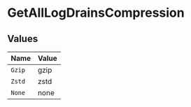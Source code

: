 # GetAllLogDrainsCompression


## Values

| Name   | Value  |
| ------ | ------ |
| `Gzip` | gzip   |
| `Zstd` | zstd   |
| `None` | none   |